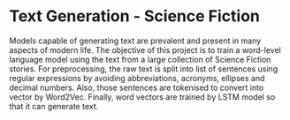 # Text Generation - Science Fiction
Models capable of generating text are prevalent and present in many aspects of modern life. The objective of this project is to train a word-level language model using the text from a large collection of Science Fiction stories. For preprocessing, the raw text is split into list of sentences using regular expressions by avoiding abbreviations, acronyms, ellipses and decimal numbers. Also, those sentences are tokenised to convert into vector by Word2Vec. Finally, word vectors are trained by LSTM model so that it can generate text.

